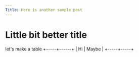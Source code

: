 ```yaml
---
Title: Here is another sample post
---
```

# Little bit better title

let's make a table
+-----+------+
| Hi | Maybe |
+-----+-----+